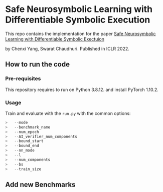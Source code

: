 # Safe Neurosymbolic Learning with Differentiable Symbolic Execution

This repo contains the implementation for the paper [Safe Neurosymbolic Learning with Differentiable Symbolic Exectuion](https://openreview.net/forum?id=NYBmJN4MyZ) 

by Chenxi Yang, Swarat Chaudhuri. Published in ICLR 2022.


## How to run the code
### Pre-requisites
This repository requires to run on Python 3.8.12. and install PyTorch 1.10.2.

### Usage
Train and evaluate with the `run.py` with the common options:

```run.py
>   --mode
>   --benchmark_name
>   --num_epoch
>   --AI_verifier_num_components
>   --bound_start
>   --bound_end
>   --nn_mode
>   --l
>   --num_components
>   --bs
>   --train_size
```


## Add new Benchmarks

